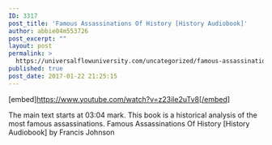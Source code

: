 ```yaml
---
ID: 3317
post_title: 'Famous Assassinations Of History [History Audiobook]'
author: abbie04m553726
post_excerpt: ""
layout: post
permalink: >
  https://universalflowuniversity.com/uncategorized/famous-assassinations-of-history-history-audiobook/
published: true
post_date: 2017-01-22 21:25:15
---
```

[embed]https://www.youtube.com/watch?v=z23ile2uTv8[/embed]<br>
<p>The main text starts at 03:04 mark. This book is a historical analysis of the most famous assassinations. 
Famous Assassinations Of History [History Audiobook] by Francis Johnson</p>